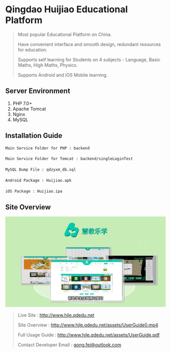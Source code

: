 # Qingdao Huijiao Educational Platform

> Most popular Educational Platform on China. 
>
> Have convenient interface and smooth design, redundant resources for education.
>
> Supports self learning for Students on 4 subjects - Language, Basic Maths, High Maths, Physics.
>
> Supports Android and iOS Mobile learning.

## Server Environment

1. PHP 7.0+
2. Apache Tomcat
3. Nginx
4. MySQL

## Installation Guide

```sh
Main Service Folder for PHP : backend

Main Service Folder for Tomcat : backend/singleLoginTest

MySQL Dump File : qdzyxm_db.sql

Android Package : Huijiao.apk

iOS Package : Huijiao.ipa
```

## Site Overview

![](overview.png)

> Live Site : http://www.hjle.qdedu.net
>
> Site Overview : http://www.hjle.qdedu.net/assets/UserGuide0.mp4
>
> Full Usage Guide : http://www.hjle.qdedu.net/assets/UserGuide.pdf
>
> Contact Developer Email : gong.fei@outlook.com